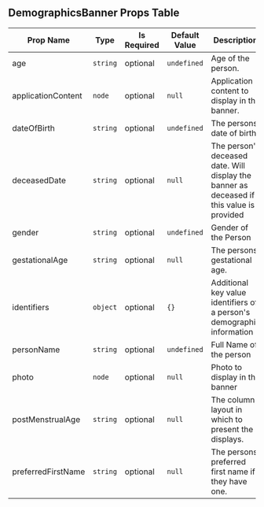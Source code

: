 ## DemographicsBanner Props Table
| Prop Name | Type | Is Required | Default Value | Description |
|-|-|-|-|-|
| age| `string`| optional| `undefined`| Age of the person.|
| applicationContent| `node`| optional| `null`| Application content to display in the banner.|
| dateOfBirth| `string`| optional| `undefined`| The persons date of birth|
| deceasedDate| `string`| optional| `null`| The person's deceased date. Will display the banner as deceased if this value is provided|
| gender| `string`| optional| `undefined`| Gender of the Person|
| gestationalAge| `string`| optional| `null`| The persons gestational age.|
| identifiers| `object`| optional| `{}`| Additional key value identifiers of a person's demographic information|
| personName| `string`| optional| `undefined`| Full Name of the person|
| photo| `node`| optional| `null`| Photo to display in the banner|
| postMenstrualAge| `string`| optional| `null`| The column layout in which to present the displays.|
| preferredFirstName| `string`| optional| `null`| The persons preferred first name if they have one.|
